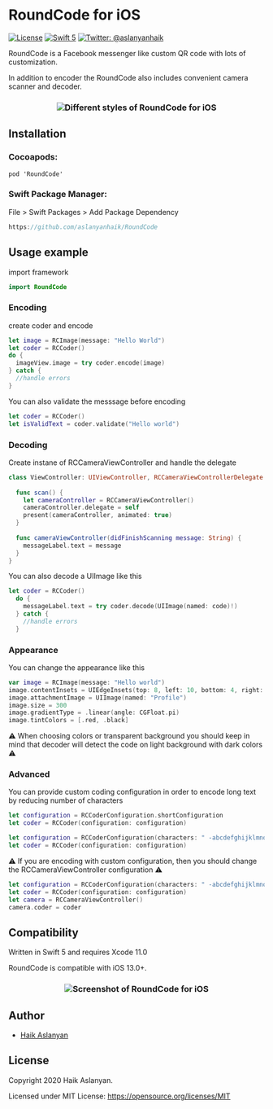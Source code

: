 # RoundCode for iOS

[![License](http://img.shields.io/badge/License-MIT-green.svg?style=flat)](https://github.com/aslanyanhaik/RoundCode/blob/master/LICENSE)
[![Swift 5](https://img.shields.io/badge/Swift-5.0-orange.svg?style=flat)](https://swift.org)
[![Twitter: @aslanyanhaik](https://img.shields.io/badge/Contact-Twitter-blue.svg?style=flat)](https://twitter.com/aslanyanhaik)



RoundCode is a Facebook messenger like custom QR code with lots of customization. 

In addition to encoder the RoundCode also includes convenient camera scanner and decoder.

<h3 align="center">
<img src="appearance.png" alt="Different styles of RoundCode for iOS"/>
</h3>

## Installation

### Cocoapods:

```curl
pod 'RoundCode'
```

### Swift Package Manager:

File > Swift Packages > Add Package Dependency

```swift
https://github.com/aslanyanhaik/RoundCode
```

## Usage example

import framework

```swift
import RoundCode
```

### Encoding
create coder and encode

```swift
let image = RCImage(message: "Hello World")
let coder = RCCoder()
do {
  imageView.image = try coder.encode(image)
} catch {
  //handle errors
}
```

You can also validate the messsage before encoding

```swift
let coder = RCCoder()
let isValidText = coder.validate("Hello world")
```

### Decoding

Create instane of RCCameraViewController and handle the delegate

```swift
class ViewController: UIViewController, RCCameraViewControllerDelegate {
  
  func scan() {
    let cameraController = RCCameraViewController()
    cameraController.delegate = self
    present(cameraController, animated: true)
  }
  
  func cameraViewController(didFinishScanning message: String) {
    messageLabel.text = message
  }
}
``` 

You can also decode a UIImage like this

```swift
let coder = RCCoder()
  do {
    messageLabel.text = try coder.decode(UIImage(named: code)!)
  } catch {
    //handle errors
  }
```

### Appearance

You can change the appearance like this

```swift
var image = RCImage(message: "Hello world")
image.contentInsets = UIEdgeInsets(top: 8, left: 10, bottom: 4, right: 10)
image.attachmentImage = UIImage(named: "Profile")
image.size = 300
image.gradientType = .linear(angle: CGFloat.pi)
image.tintColors = [.red, .black]
```

⚠️ When choosing colors or transparent background you should keep in mind that decoder will detect the code on light background with dark colors ⚠️

### Advanced

You can provide custom coding configuration in order to encode long text by reducing number of characters

```swift
let configuration = RCCoderConfiguration.shortConfiguration
let coder = RCCoder(configuration: configuration)
```

```swift
let configuration = RCCoderConfiguration(characters: " -abcdefghijklmnopqrstuvwxyz0123456789")
let coder = RCCoder(configuration: configuration)
```

⚠️ If you are encoding with custom configuration, then you should change the RCCameraViewController configuration ⚠️

```swift
let configuration = RCCoderConfiguration(characters: " -abcdefghijklmnopqrstuvwxyz0123456789")
let coder = RCCoder(configuration: configuration)
let camera = RCCameraViewController()
camera.coder = coder
```

## Compatibility

Written in Swift 5 and requires Xcode 11.0

RoundCode is compatible with iOS 13.0+.

<h3 align="center">
<img src="screenshot.gif" alt="Screenshot of RoundCode for iOS"/>
</h3>

## Author

* [Haik Aslanyan](https://twitter.com/aslanyanhaik)

## License

Copyright 2020 Haik Aslanyan.

Licensed under MIT License: https://opensource.org/licenses/MIT
